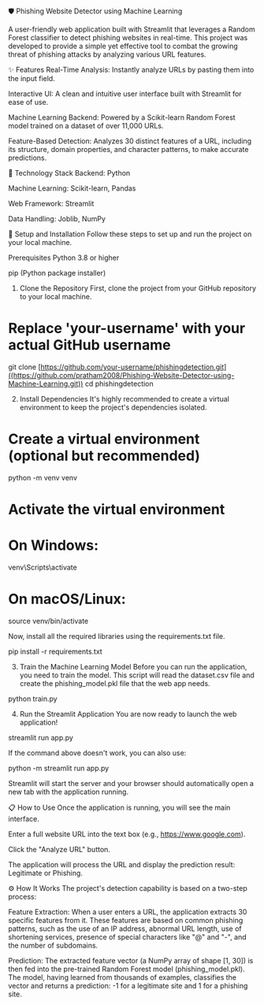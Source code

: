 🛡️ Phishing Website Detector using Machine Learning

A user-friendly web application built with Streamlit that leverages a Random Forest classifier to detect phishing websites in real-time. This project was developed to provide a simple yet effective tool to combat the growing threat of phishing attacks by analyzing various URL features.


✨ Features
Real-Time Analysis: Instantly analyze URLs by pasting them into the input field.

Interactive UI: A clean and intuitive user interface built with Streamlit for ease of use.

Machine Learning Backend: Powered by a Scikit-learn Random Forest model trained on a dataset of over 11,000 URLs.

Feature-Based Detection: Analyzes 30 distinct features of a URL, including its structure, domain properties, and character patterns, to make accurate predictions.

🔧 Technology Stack
Backend: Python

Machine Learning: Scikit-learn, Pandas

Web Framework: Streamlit

Data Handling: Joblib, NumPy

🚀 Setup and Installation
Follow these steps to set up and run the project on your local machine.

Prerequisites
Python 3.8 or higher

pip (Python package installer)

1. Clone the Repository
First, clone the project from your GitHub repository to your local machine.

# Replace 'your-username' with your actual GitHub username
git clone [https://github.com/your-username/phishingdetection.git]((https://github.com/pratham2008/Phishing-Website-Detector-using-Machine-Learning.git))
cd phishingdetection

2. Install Dependencies
It's highly recommended to create a virtual environment to keep the project's dependencies isolated.

# Create a virtual environment (optional but recommended)
python -m venv venv

# Activate the virtual environment
# On Windows:
venv\Scripts\activate
# On macOS/Linux:
source venv/bin/activate

Now, install all the required libraries using the requirements.txt file.

pip install -r requirements.txt

3. Train the Machine Learning Model
Before you can run the application, you need to train the model. This script will read the dataset.csv file and create the phishing_model.pkl file that the web app needs.

python train.py

4. Run the Streamlit Application
You are now ready to launch the web application!

streamlit run app.py

If the command above doesn't work, you can also use:

python -m streamlit run app.py

Streamlit will start the server and your browser should automatically open a new tab with the application running.

📋 How to Use
Once the application is running, you will see the main interface.

Enter a full website URL into the text box (e.g., https://www.google.com).

Click the "Analyze URL" button.

The application will process the URL and display the prediction result: Legitimate or Phishing.

⚙️ How It Works
The project's detection capability is based on a two-step process:

Feature Extraction: When a user enters a URL, the application extracts 30 specific features from it. These features are based on common phishing patterns, such as the use of an IP address, abnormal URL length, use of shortening services, presence of special characters like "@" and "-", and the number of subdomains.

Prediction: The extracted feature vector (a NumPy array of shape [1, 30]) is then fed into the pre-trained Random Forest model (phishing_model.pkl). The model, having learned from thousands of examples, classifies the vector and returns a prediction: -1 for a legitimate site and 1 for a phishing site.
